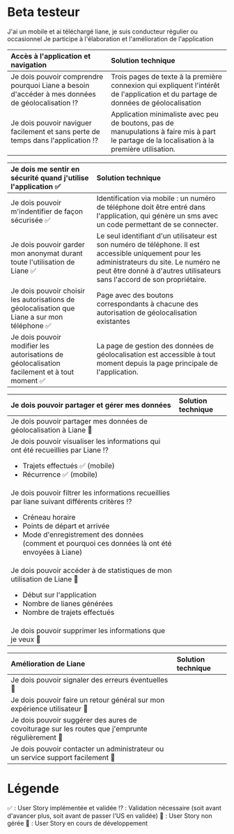 # Beta testeur
J'ai un mobile et ai téléchargé liane, je suis conducteur régulier ou occasionnel
Je participe à l'élaboration et l'amélioration de l'application

| Accès à l'application et navigation | Solution technique |
| :-------- | :--------- |
| Je dois pouvoir comprendre pourquoi Liane a besoin d'accéder à mes données de géolocalisation :interrobang: | Trois pages de texte à la première connexion qui expliquent l'intérêt de l'application et du partage de données de géolocalisation|
| Je dois pouvoir naviguer facilement et sans perte de temps dans l'application :interrobang: | Application minimaliste avec peu de boutons, pas de manupulations à faire mis à part le partage de la localisation à la première utilisation.|

| Je dois me sentir en sécurité quand j'utilise l'application :white_check_mark: | Solution technique |
| :-------- | :--------- |
| Je dois pouvoir m'indentifier de façon sécurisée :white_check_mark: | Identification via mobile : un numéro de téléphone doit être entré dans l'application, qui génère un sms avec un code permettant de se connecter. |
| Je dois pouvoir garder mon anonymat durant toute l'utilisation de Liane :white_check_mark: | Le seul identifiant d'un utilisateur est son numéro de téléphone. Il est accessible uniquement pour les administrateurs du site. Le numéro ne peut être donné à d'autres utilisateurs sans l'accord de son propriétaire. |
| Je dois pouvoir choisir les autorisations de géolocalisation que Liane a sur mon téléphone :white_check_mark: | Page avec des boutons correspondants à chacune des autorisation de géolocalisation existantes|
| Je dois pouvoir modifier les autorisations de géolocalisation facilement et à tout moment :white_check_mark: | La page de gestion des données de géolocalisation est accessible à tout moment depuis la page principale de l'application. |

| Je dois pouvoir partager et gérer mes données | Solution technique |
| :-------- | :--------- |
| Je dois pouvoir partager mes données de géolocalisation à Liane :seedling: | |
| Je dois pouvoir visualiser les informations qui ont été recueillies par Liane :interrobang: <ul><li>Trajets effectués :white_check_mark: (mobile)</li><li>Récurrence :white_check_mark: (mobile)</li></ul> | |
| Je dois pouvoir filtrer les informations recueillies par liane suivant différents critères :interrobang: <ul><li>Créneau horaire</li><li>Points de départ et arrivée</li><li>Mode d'enregistrement des données (comment et pourquoi ces données là ont été envoyées à Liane) </li></ul>| |
| Je dois pouvoir accéder à de statistiques de mon utilisation de Liane :seedling: <ul><li>Début sur l'application</li><li>Nombre de lianes générées</li><li>Nombre de trajets effectués</li></ul>| |
| Je dois pouvoir supprimer les informations que je veux :seedling: | |


| Amélioration de Liane | Solution technique |
| :-------- | :------ |
| Je dois pouvoir signaler des erreurs éventuelles :no_entry_sign: | |
| Je dois pouvoir faire un retour général sur mon expérience utilisateur :no_entry_sign: | |
| Je dois pouvoir suggérer des aures de covoiturage sur les routes que j'emprunte régulièrement :no_entry_sign: | |
| Je dois pouvoir contacter un administrateur ou un service support facilement :no_entry_sign: | |


# Légende 
:white_check_mark: : User Story implémentée et validée 
:interrobang: : Validation nécessaire (soit avant d'avancer plus, soit avant de passer l'US en validée) 
:no_entry_sign: : User Story non gérée
:seedling: : User Story en cours de développement
